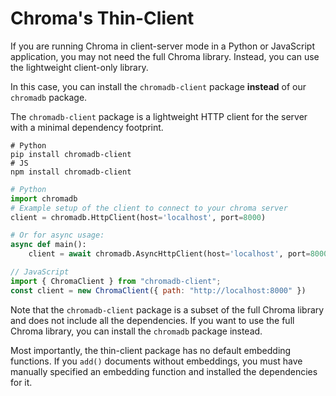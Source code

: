 # Chroma's Thin-Client


If you are running Chroma in client-server mode in a Python or JavaScript application, you may not need the full Chroma library. Instead, you can use the lightweight client-only library.

In this case, you can install the `chromadb-client` package **instead** of our `chromadb` package.

The `chromadb-client` package is a lightweight HTTP client for the server with a minimal dependency footprint.


```terminal
# Python
pip install chromadb-client
# JS
npm install chromadb-client
```

```python
# Python
import chromadb
# Example setup of the client to connect to your chroma server
client = chromadb.HttpClient(host='localhost', port=8000)

# Or for async usage:
async def main():
    client = await chromadb.AsyncHttpClient(host='localhost', port=8000)
```

```javascript
// JavaScript
import { ChromaClient } from "chromadb-client";
const client = new ChromaClient({ path: "http://localhost:8000" })
```

Note that the `chromadb-client` package is a subset of the full Chroma library and does not include all the dependencies. If you want to use the full Chroma library, you can install the `chromadb` package instead.

Most importantly, the thin-client package has no default embedding functions. If you `add()` documents without embeddings, you must have manually specified an embedding function and installed the dependencies for it.
